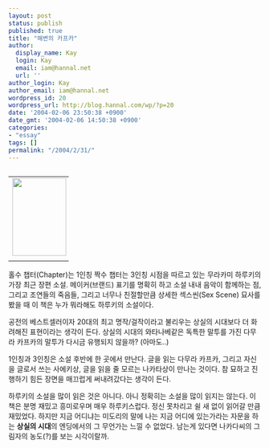 ```yaml
---
layout: post
status: publish
published: true
title: "해변의 카프카"
author:
  display_name: Kay
  login: Kay
  email: iam@hannal.net
  url: ''
author_login: Kay
author_email: iam@hannal.net
wordpress_id: 20
wordpress_url: http://blog.hannal.com/wp/?p=20
date: '2004-02-06 23:50:38 +0900'
date_gmt: '2004-02-06 14:50:38 +0900'
categories:
- "essay"
tags: []
permalink: "/2004/2/31/"
---
```

<table align="left">
<tr>
<td style="padding-right:5"><center><img src="http://blog.hannal.com/tt-attach/0321/040321164938732773/953625.jpg" width="107" height="155"></center></td>
</tr>
<tr>
<td class="centerphoto"> </td>
</tr>
</table>
<p>홀수 챕터(Chapter)는 1인칭 짝수 챕터는 3인칭 시점을 따르고 있는 무라카미 하루키의 가장 최근 장편 소설. 메이커(브랜드) 표기를 명확히 하고 소설 내내 음악이 함께하는 점, 그리고 조연들의 죽음들, 그리고 너무나 친절할만큼 상세한 섹스씬(Sex Scene) 묘사를 봤을 때 이 책은 누가 뭐라해도 하루키의 소설이다. </p>
<p>공전의 베스트셀러이자 20대의 최고 명작/걸작이라고 불리우는 상실의 시대보다 더 화려해진 표현이라는 생각이 든다. 상실의 시대의 와타나베같은 독특한 말투를 가진 다무라 카프카의 말투가 다시금 유행되지 않을까? (아마도..) </p>
<p>1인칭과 3인칭은 소설 후반에 한 곳에서 만난다. 글을 읽는 다무라 카프카, 그리고 자신을 글로서 쓰는 사에키상, 글을 읽을 줄 모르는 나카타상이 만나는 것이다. 참 묘하고 진행하기 힘든 장면을 매끄럽게 써내려갔다는 생각이 든다. </p>
<p>하루키의 소설을 많이 읽은 것은 아니다. 아니 정확히는 소설을 많이 읽지는 않는다. 이 책은 분명 재밌고 흥미로우며 매우 하루키스럽다. 정신 못차리고 쉴 새 없이 읽어갈 만큼 재밌었다. 하지만 지금 어디냐는 미도리의 말에 나는 지금 어디에 있는가라는 자문을 하는 <strong>상실의 시대</strong>의 엔딩에서의 그 무언가는 느낄 수 없었다. 남는게 있다면 나카다씨의 그림자의 농도(?)를 보는 시각이랄까.</p>
